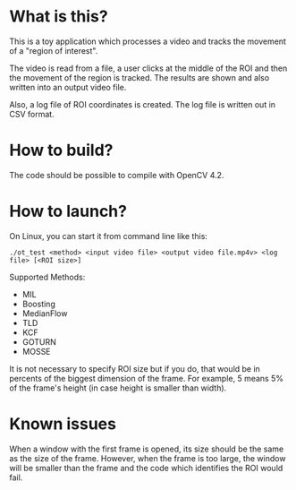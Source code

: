 # What is this?

This is a toy application which processes a video and tracks the movement of a "region of interest".

The video is read from a file, a user clicks at the middle of the ROI and then the movement of the region is tracked.
The results are shown and also written into an output video file.

Also, a log file of ROI coordinates is created. The log file is written out in CSV format.


# How to build?

The code should be possible to compile with OpenCV 4.2.


# How to launch?

On Linux, you can start it from command line like this:

```
./ot_test <method> <input video file> <output video file.mp4v> <log file> [<ROI size>]
```

Supported Methods:

* MIL
* Boosting
* MedianFlow
* TLD
* KCF
* GOTURN
* MOSSE

It is not necessary to specify ROI size but if you do, that would be in percents of the biggest dimension of the frame.
For example, 5 means 5% of the frame's height (in case height is smaller than width).

# Known issues

When a window with the first frame is opened, its size should be the same as the size of the frame.
However, when the frame is too large, the window will be smaller than the frame and the code which identifies the ROI
would fail.